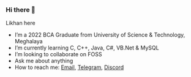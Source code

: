### Hi there 👋


<!---✨GlacierMonk here✨

- 🔭 I’m currently working on internships and my univeristy projects
- 🌱 I’m currently learning C, C++, JAVA, Python, C#, VB.NET & MYSQL
- 👯 I’m looking to collaborate on FOSS
- 🤔 I’m looking for help with .NET FRAMEWORK
- 💬 Ask me about anything
- 📫 How to reach me: DM me on github
- 😄 Pronouns: He/Him
- ⚡ Fun fact: I can eat raw eggs
-->
Likhan here

- I’m a 2022 BCA Graduate from University of Science & Technology, Meghalaya
- I’m currently learning C, C++, Java, C#, VB.Net & MySQL
- I’m looking to collaborate on FOSS<!--- I’m looking for help with .NET FRAMEWORK -->
- Ask me about anything
- How to reach me: [Email](mailto:likhan908@gmail.com), [Telegram](https://t.me/heyitsli), [Discord](discord.com/users/747485916322332693)

